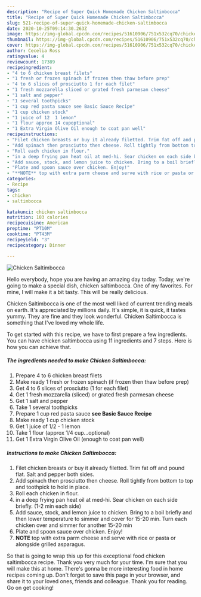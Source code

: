 ```yaml
---
description: "Recipe of Super Quick Homemade Chicken Saltimbocca"
title: "Recipe of Super Quick Homemade Chicken Saltimbocca"
slug: 521-recipe-of-super-quick-homemade-chicken-saltimbocca
date: 2020-10-25T09:14:30.263Z
image: https://img-global.cpcdn.com/recipes/51610906/751x532cq70/chicken-saltimbocca-recipe-main-photo.jpg
thumbnail: https://img-global.cpcdn.com/recipes/51610906/751x532cq70/chicken-saltimbocca-recipe-main-photo.jpg
cover: https://img-global.cpcdn.com/recipes/51610906/751x532cq70/chicken-saltimbocca-recipe-main-photo.jpg
author: Cecelia Ross
ratingvalue: 4
reviewcount: 17389
recipeingredient:
- "4 to 6 chicken breast filets"
- "1 fresh or frozen spinach if frozen then thaw before prep"
- "4 to 6 slices of prosciutto 1 for each filet"
- "1 fresh mozzarella sliced or grated fresh parmesan cheese"
- "1 salt and pepper"
- "1 several toothpicks"
- "1 cup red pasta sauce see Basic Sauce Recipe"
- "1 cup chicken stock"
- "1 juice of 12  1 lemon"
- "1 flour approx 14 cupoptional"
- "1 Extra Virgin Olive Oil enough to coat pan well"
recipeinstructions:
- "Filet chicken breasts or buy it already filetted. Trim fat off and pound flat. Salt and pepper both sides."
- "Add spinach then prosciutto then cheese. Roll tightly from bottom to top and toothpick to hold in place."
- "Roll each chicken in flour."
- "in a deep frying pan heat oil at med-hi. Sear chicken on each side briefly. (1-2 min each side)"
- "Add sauce, stock, and lemon juice to chicken. Bring to a boil briefly and then lower temperature to simmer and cover for 15-20 min. Turn each chicken over and simmer for another 15-20 min"
- "Plate and spoon sauce over chicken. Enjoy!"
- "**NOTE** top with extra parm cheese and serve with rice or pasta or alongside grilled asparagus."
categories:
- Recipe
tags:
- chicken
- saltimbocca

katakunci: chicken saltimbocca 
nutrition: 103 calories
recipecuisine: American
preptime: "PT10M"
cooktime: "PT43M"
recipeyield: "3"
recipecategory: Dinner

---
```



![Chicken Saltimbocca](https://img-global.cpcdn.com/recipes/51610906/751x532cq70/chicken-saltimbocca-recipe-main-photo.jpg)

Hello everybody, hope you are having an amazing day today. Today, we're going to make a special dish, chicken saltimbocca. One of my favorites. For mine, I will make it a bit tasty. This will be really delicious.

Chicken Saltimbocca is one of the most well liked of current trending meals on earth. It's appreciated by millions daily. It's simple, it is quick, it tastes yummy. They are fine and they look wonderful. Chicken Saltimbocca is something that I've loved my whole life.




To get started with this recipe, we have to first prepare a few ingredients. You can have chicken saltimbocca using 11 ingredients and 7 steps. Here is how you can achieve that.

<!--inarticleads1-->

##### The ingredients needed to make Chicken Saltimbocca:

1. Prepare 4 to 6 chicken breast filets
1. Make ready 1 fresh or frozen spinach (if frozen then thaw before prep)
1. Get 4 to 6 slices of prosciutto (1 for each filet)
1. Get 1 fresh mozzarella (sliced) or grated fresh parmesan cheese
1. Get 1 salt and pepper
1. Take 1 several toothpicks
1. Prepare 1 cup red pasta sauce **see Basic Sauce Recipe**
1. Make ready 1 cup chicken stock
1. Get 1 juice of 1/2 - 1 lemon
1. Take 1 flour (approx 1/4 cup...optional)
1. Get 1 Extra Virgin Olive Oil (enough to coat pan well)




<!--inarticleads2-->

##### Instructions to make Chicken Saltimbocca:

1. Filet chicken breasts or buy it already filetted. Trim fat off and pound flat. Salt and pepper both sides.
1. Add spinach then prosciutto then cheese. Roll tightly from bottom to top and toothpick to hold in place.
1. Roll each chicken in flour.
1. in a deep frying pan heat oil at med-hi. Sear chicken on each side briefly. (1-2 min each side)
1. Add sauce, stock, and lemon juice to chicken. Bring to a boil briefly and then lower temperature to simmer and cover for 15-20 min. Turn each chicken over and simmer for another 15-20 min
1. Plate and spoon sauce over chicken. Enjoy!
1. **NOTE** top with extra parm cheese and serve with rice or pasta or alongside grilled asparagus.




So that is going to wrap this up for this exceptional food chicken saltimbocca recipe. Thank you very much for your time. I'm sure that you will make this at home. There's gonna be more interesting food in home recipes coming up. Don't forget to save this page in your browser, and share it to your loved ones, friends and colleague. Thank you for reading. Go on get cooking!
